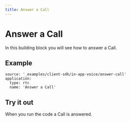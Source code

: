 ```yaml
---
title: Answer a Call
---
```


# Answer a Call

In this building block you will see how to answer a Call.

## Example

```building_blocks
source: '_examples/client-sdk/in-app-voice/answer-call'
application:
  type: rtc
  name: 'Answer a Call'
```

## Try it out

When you run the code a Call is answered.
